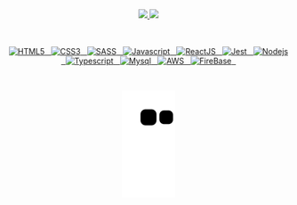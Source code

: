 

<br></br>


&nbsp;

 <div style="display:flex">
 <div align="center">
  <a href="https://github.com/Raulhiago">
   <img src="https://github-readme-stats.vercel.app/api?username=Raulhiago&show_icons=true&theme=dark"/>
  <img height="180em" src="https://github-readme-stats.vercel.app/api/top-langs/?username=Raulhiago&layout=compact&langs_count=16&theme=dracula"/>
<div>

  </div> 


<div align="center">
 <br>
 

 <br>
 
  ![HTML5](https://img.shields.io/badge/HTML5-E34F26?style=for-the-badge&logo=html5&logoColor=white)
  &nbsp;
  ![CSS3](https://img.shields.io/badge/CSS3-1572B6?style=for-the-badge&logo=css3&logoColor=white)
  &nbsp;
  ![SASS](https://img.shields.io/badge/Sass-CC6699?style=for-the-badge&logo=sass&logoColor=white)
  &nbsp;
  ![Javascript](https://img.shields.io/badge/JavaScript-F7DF1E?style=for-the-badge&logo=javascript&logoColor=black)
  &nbsp;
  ![ReactJS](https://img.shields.io/badge/ReactJs-61DAFB?style=for-the-badge&logo=react&logoColor=35495E)
  &nbsp;
  ![Jest](https://img.shields.io/badge/Jest-563D7C?style=for-the-badge&logo=jest&logoColor=white)
  &nbsp;
  ![Nodejs](https://img.shields.io/badge/NodeJs-61DAFB?style=for-the-badge&logo=node&logoColor=35495E)
  &nbsp;
  ![Typescript](https://img.shields.io/badge/Typescript-35495E?style=for-the-badge&logo=typescript&logoColor=white)
  &nbsp;
  ![Mysql](https://img.shields.io/badge/Mysql-E34F26?style=for-the-badge&logo=mysql&logoColor=white)
  &nbsp;
  ![AWS](https://img.shields.io/badge/Aws-61DAFB?style=for-the-badge&logo=aws&logoColor=35495E)
  &nbsp;
  ![FireBase](https://img.shields.io/badge/FireBase-E34F26?style=for-the-badge&logo=firebase&logoColor=35495E)
  &nbsp;
</div>
   
<br>
   <div> 
  
 
   
 
  ![Snake animation](https://github.com/rafaballerini/rafaballerini/blob/output/github-contribution-grid-snake.svg)
 
</div>
